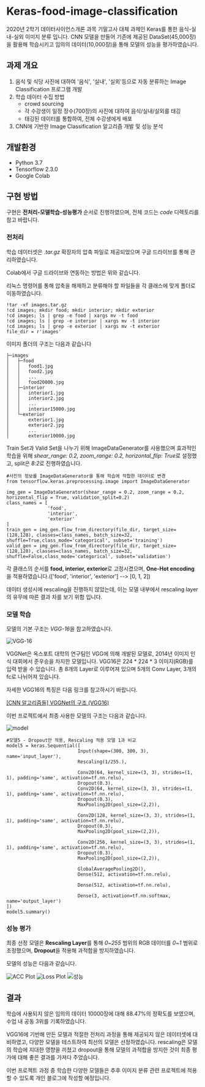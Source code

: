 # Keras-food-image-classification
2020년 2학기 데이터사이언스개론 과목 기말고사 대체 과제인 Keras를 통한 음식-실내-실외 이미지 분류 입니다.
CNN 모델을 만들어 기존에 제공된 DataSet(45,000장)을 활용해 학습시키고 임의의 데이터(10,000장)을 통해 모델의 성능을 평가하였습니다.

## 과제 개요
1. 음식 및 식당 사진에 대하여 '음식', '실내', '실외'등으로 자동 분류하는 Image Classification 프로그램 개발
2. 학습 데이터 수집 방법
    - crowd sourcing
    - 각 수강생이 일정 장수(700장)의 사진에 대하여 음식/실내/실외를 태깅
    - 태깅된 데이터를 통합하여, 전체 수강생에게 배포
3. CNN에 기반한 Image Classification 알고리즘 개발 및 성능 분석

## 개발환경
* Python 3.7
* Tensorflow 2.3.0
* Google Colab

## 구현 방법
구현은 **전처리-모델학습-성능평가** 순서로 진행하였으며, 전체 코드는 _code_ 디렉토리를 참고 바랍니다.

### 전처리
학습 데이터셋은 _.tar.gz_ 확장자의 압축 파일로 제공되었으며 구글 드라이브를 통해 관리하였습니다.
<script src="https://gist.github.com/p-heebong/8e332006e13dbfc5374e152d9c9be366.js"></script>
Colab에서 구글 드라이브와 연동하는 방법은 위와 같습니다.

리눅스 명령어를 통해 압축을 해제하고 분류해야 할 파일들을 각 클래스에 맞게 폴더로 이동하였습니다.
```
!tar -xf images.tar.gz
!cd images; mkdir food; mkdir interior; mkdir exterior
!cd images; ls | grep -e food | xargs mv -t food
!cd images; ls | grep -e interior | xargs mv -t interior
!cd images; ls | grep -e exterior | xargs mv -t exterior
file_dir = r'images'
```
이미지 폴더의 구조는 다음과 같습니다
```
├─images
│   ├─food
│   │   food1.jpg
│   │   food2.jpg
│   │   ...
│   │   food20000.jpg
│   ├─interior
│   │   interior1.jpg
│   │   interior2.jpg
│   │   ...
│   │   interior15000.jpg
│   └─exterior
│       exterior1.jpg
│       exterior2.jpg
│       ...
│       exterior10000.jpg
```

Train Set과 Valid Set을 나누기 위해 ImageDataGenerator를 사용했으며 효과적인 학습을 위해 *shear_range: 0.2, zoom_range: 0.2, horizontal_flip: True*로 설정했고, split은 *8:2*로 진행하였습니다.
```
#사진의 정보를 ImageDataGenerator을 통해 학습에 적합한 데이터로 변경
from tensorflow.keras.preprocessing.image import ImageDataGenerator

img_gen = ImageDataGenerator(shear_range = 0.2, zoom_range = 0.2, horizontal_flip = True, validation_split=0.2)
class_names = [
               'food',
               'interior',
               'exterior'
]
train_gen = img_gen.flow_from_directory(file_dir, target_size=(128,128), classes=class_names, batch_size=32, shuffle=True,class_mode='categorical', subset='training')
valid_gen = img_gen.flow_from_directory(file_dir, target_size=(128,128), classes=class_names, batch_size=32, shuffle=False,class_mode='categorical', subset='validation')
```
각 클래스의 순서를 **food, interior, exterior**로 고정시켰으며, **One-Hot encoding**을 적용하였습니다.(['food', 'interior', 'exterior'] --> [0, 1, 2])

데이터 생성시에 rescaling을 진행하지 않았는데, 이는 모델 내부에서 rescaling layer의 유무에 따른 결과 차를 보기 위함 입니다.

### 모델 학습
모델의 기본 구조는 *VGG-16*을 참고하였습니다.

![VGG-16](images/vgg16.png)

VGGNet은 옥스포트 대학의 연구팀인 VGG에 의해 개발된 모델로, 2014년 이미지 인식 대회에서 준우승을 차지한 모델입니다. VGG16은 224 * 224 * 3 이미지(RGB)를 입력 받을 수 있습니다.
총 8개의 Layer로 이루어져 있으며 5개의 Conv Layer, 3개의 fc로 나뉘어져 있습니다.

자세한 VGG16의 특징은 다음 링크를 참고하시기 바랍니다.

[[CNN 알고리즘들] VGGNet의 구조 (VGG16)](https://bskyvision.com/504)

이번 프로젝트에서 최종 사용한 모델의 구조는 다음과 같습니다.

![model](images/model.png)

```
#모델5 - Dropout만 적용, Rescaling 적용 모델 1과 비교
model5 = keras.Sequential([
                          Input(shape=(300, 300, 3), name='input_layer'),
                          Rescaling(1/255.),
                          
                          Conv2D(64, kernel_size=(3, 3), strides=(1, 1), padding='same', activation=tf.nn.relu),
                          Dropout(0.3),
                          Conv2D(64, kernel_size=(3, 3), strides=(1, 1), padding='same', activation=tf.nn.relu),
                          Dropout(0.3),
                          MaxPooling2D(pool_size=(2,2)),

                          Conv2D(128, kernel_size=(3, 3), strides=(1, 1), padding='same', activation=tf.nn.relu),
                          Dropout(0.3),
                          MaxPooling2D(pool_size=(2,2)),

                          Conv2D(256, kernel_size=(3, 3), strides=(1, 1), padding='same', activation=tf.nn.relu),
                          Dropout(0.3),
                          MaxPooling2D(pool_size=(2,2)),

                          GlobalAveragePooling2D(),
                          Dense(512, activation=tf.nn.relu),
                           
                          Dense(512, activation=tf.nn.relu),
                           
                          Dense(3, activation=tf.nn.softmax, name='output_layer')
])
model5.summary()
```

### 성능 평가
최종 선정 모델은 **Rescaling Layer**를 통해 *0~255* 범위의 RGB 데이터를 *0~1* 범위로 조정했으며, **Dropout**을 적용해 과적합을 방지하였습니다.

모델의 성능은 다음과 같습니다.

![ACC Plot](images/모델5-acc.png)
![Loss Plot](images/모델5-loss.png)
![성능](images/모델5-성능평가.png)

## 결과

학습에 사용되지 않은 임의의 데이터 10000장에 대해 88.47%의 정확도를 보였으며, 수업 내 공동 3위를 기록하였습니다.

VGG16에 기반해 만든 모델과 적절한 전처리 과정을 통해 제공되지 않은 데이터셋에 대비하였고, 다양한 모델을 테스트하여 최선의 모델은 선정하였습니다. rescaling은 모델의 학습에 지대한 영향을 끼쳤고 dropout을 통해 모델의 과적합을 방지한 것이 최종 평가에 대해 좋은 결과를 가져다 주었습니다.

이번 프로젝트 과정 중 학습한 다양한 모델들은 추후 이미지 분류 관련 프로젝트에 적용할 수 있도록 개인 블로그에 작성할 예정입니다.